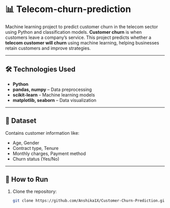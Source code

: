 # 📊 Telecom-churn-prediction
Machine learning project to predict customer churn in the telecom sector using Python and classification models.
**Customer churn** is when customers leave a company’s service. This project predicts whether a **telecom customer will churn** using machine learning, helping businesses retain customers and improve strategies.

---

## 🛠️ Technologies Used
- **Python**  
- **pandas, numpy** – Data preprocessing  
- **scikit-learn** – Machine learning models  
- **matplotlib, seaborn** – Data visualization  

---

## 📂 Dataset
Contains customer information like:  
- Age, Gender  
- Contract type, Tenure  
- Monthly charges, Payment method  
- Churn status (Yes/No)  

---

## 🚀 How to Run
1. Clone the repository:  
   ```bash
   git clone https://github.com/Anshika1X/Customer-Churn-Prediction.git
